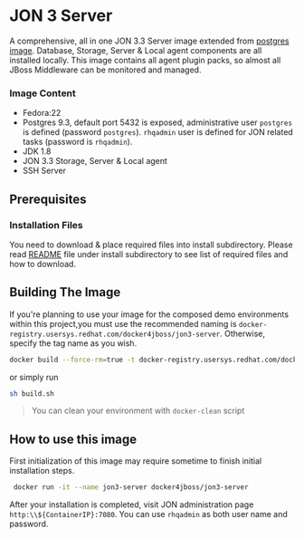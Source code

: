 JON 3 Server
=======

A comprehensive, all in one JON 3.3 Server image extended from [postgres image](../image-postgres-9/README.md). Database, Storage, Server & Local agent components are all installed locally. This image contains all agent plugin packs, so almost all JBoss Middleware can be monitored and managed.  

### Image Content

- Fedora:22
- Postgres 9.3, default port 5432 is exposed, administrative user ```postgres``` is defined (password ```postgres```). ```rhqadmin``` user is defined for JON related tasks (password is ```rhqadmin```).  
- JDK 1.8
- JON 3.3 Storage, Server & Local agent
- SSH Server

## Prerequisites

### Installation Files

You need to download & place required files into install subdirectory. Please read [README](./install/README.md) file under install subdirectory
to see list of required files and how to download.


## Building The Image
 If you're planning to use your image for the composed demo environments within this project,you must use the recommended naming is ```docker-registry.usersys.redhat.com/docker4jboss/jon3-server```. Otherwise, specify the tag name as you wish.

```bash
docker build --force-rm=true -t docker-registry.usersys.redhat.com/docker4jboss/jon3-server .
```

or simply run

```bash
sh build.sh
```

> You can clean your environment with ```docker-clean``` script

## How to use this image

First initialization of this image may require sometime to finish initial installation steps.

 ```bash
  docker run -it --name jon3-server docker4jboss/jon3-server
 ```

 After your installation is completed, visit JON administration page ```http:\\${ContainerIP}:7080```. You can use ```rhqadmin``` as both user name and password.  
